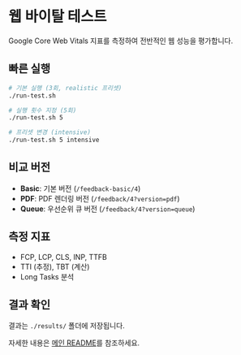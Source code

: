 # 웹 바이탈 테스트

Google Core Web Vitals 지표를 측정하여 전반적인 웹 성능을 평가합니다.

## 빠른 실행

```bash
# 기본 실행 (3회, realistic 프리셋)
./run-test.sh

# 실행 횟수 지정 (5회)
./run-test.sh 5

# 프리셋 변경 (intensive)
./run-test.sh 5 intensive
```

## 비교 버전

- **Basic**: 기본 버전 (`/feedback-basic/4`)
- **PDF**: PDF 렌더링 버전 (`/feedback/4?version=pdf`)
- **Queue**: 우선순위 큐 버전 (`/feedback/4?version=queue`)

## 측정 지표

- FCP, LCP, CLS, INP, TTFB
- TTI (추정), TBT (계산)
- Long Tasks 분석

## 결과 확인

결과는 `./results/` 폴더에 저장됩니다.

자세한 내용은 [메인 README](../README.md)를 참조하세요.

